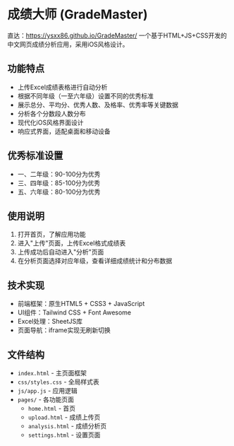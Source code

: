 # 成绩大师 (GradeMaster)
直达：https://ysxx86.github.io/GradeMaster/
一个基于HTML+JS+CSS开发的中文网页成绩分析应用，采用iOS风格设计。

## 功能特点

- 上传Excel成绩表格进行自动分析
- 根据不同年级（一至六年级）设置不同的优秀标准
- 展示总分、平均分、优秀人数、及格率、优秀率等关键数据
- 分析各个分数段人数分布
- 现代化iOS风格界面设计
- 响应式界面，适配桌面和移动设备

## 优秀标准设置

- 一、二年级：90-100分为优秀
- 三、四年级：85-100分为优秀
- 五、六年级：80-100分为优秀

## 使用说明

1. 打开首页，了解应用功能
2. 进入"上传"页面，上传Excel格式成绩表
3. 上传成功后自动进入"分析"页面
4. 在分析页面选择对应年级，查看详细成绩统计和分布数据

## 技术实现

- 前端框架：原生HTML5 + CSS3 + JavaScript
- UI组件：Tailwind CSS + Font Awesome
- Excel处理：SheetJS库
- 页面导航：iframe实现无刷新切换

## 文件结构

- `index.html` - 主页面框架
- `css/styles.css` - 全局样式表
- `js/app.js` - 应用逻辑
- `pages/` - 各功能页面
  - `home.html` - 首页
  - `upload.html` - 成绩上传页
  - `analysis.html` - 成绩分析页
  - `settings.html` - 设置页面
